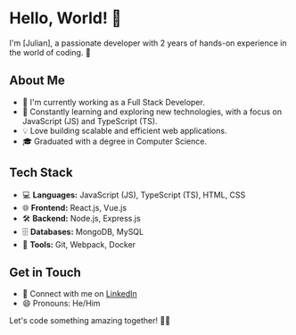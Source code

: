 # Hello, World! 👋

I'm [Julian], a passionate developer with 2 years of hands-on experience in the world of coding. 🚀

## About Me

- 🔭 I'm currently working as a Full Stack Developer.
- 🌱 Constantly learning and exploring new technologies, with a focus on JavaScript (JS) and TypeScript (TS).
- 💡 Love building scalable and efficient web applications.
- 🎓 Graduated with a degree in Computer Science.

## Tech Stack

- 💻 **Languages:** JavaScript (JS), TypeScript (TS), HTML, CSS
- 🌐 **Frontend:** React.js, Vue.js
- 🛠️ **Backend:** Node.js, Express.js
- 🗄️ **Databases:** MongoDB, MySQL
- 🔧 **Tools:** Git, Webpack, Docker

## Get in Touch

- 📱 Connect with me on [LinkedIn](https://www.linkedin.com/in/julian-leach-1693b62b0/)
- 😄 Pronouns: He/Him

Let's code something amazing together! 🌈✨
